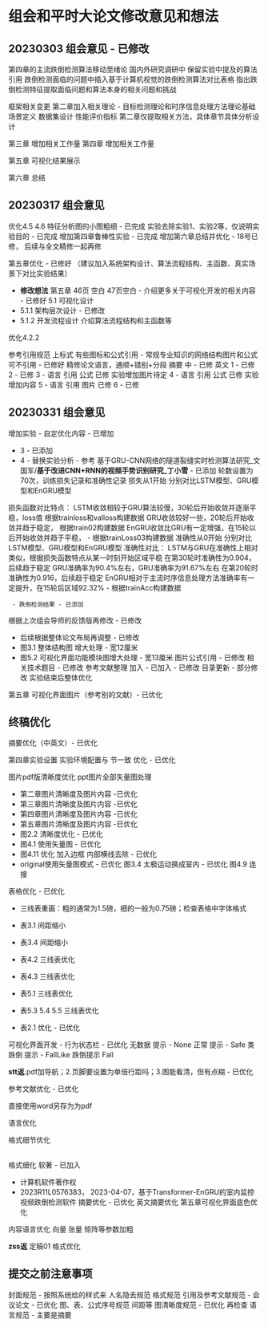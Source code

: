 # 组会和平时大论文修改意见和想法
## 20230303 组会意见 - 已修改
第四章的主流跌倒检测算法移动至绪论 国内外研究调研中
保留实验中提及的算法引用
跌倒检测面临的问题中插入基于计算机视觉的跌倒检测算法对比表格
指出跌倒检测特征提取面临问题和算法本身的相关问题和挑战

框架相关变更
第二章加入相关理论 - 目标检测理论和时序信息处理方法理论基础
场景定义
数据集设计
性能评价指标 第二章仅提取相关方法，具体章节具体分析设计

第三章 增加相关工作量
第四章  增加相关工作量

第五章 可视化结果展示

第六章 总结
## 20230317 组会意见
优化4.5 4.6 特征分析图的小图粗细 - 已完成
实验去除实验1、实验2等，仅说明实验目的 - 已完成
增加第四章鲁棒性实验 - 已完成
增加第六章总结并优化 - 18号已修， 后续与全文精修一起再修

第五章优化 - 已修好
（建议加入系统架构设计、算法流程结构、主函数、真实场景下对比实验结果）
- **修改想法**
第五章 46页 空白 47页空白 - 介绍更多关于可视化开发的相关内容 - 已修好
5.1 可视化设计
 - 5.1.1 架构层次设计 - 已修改
 - 5.1.2 开发流程设计
         介绍算法流程结构和主函数等


优化4.2.2

参考引用规范 上标式 有些图标和公式引用 - 常规专业知识的网络结构图片和公式可不引用 - 已修好
精修论文语言，通顺+错别+分段
摘要
中 - 已修
英文
1 - 已修
2 - 已修
3 - 语言 引用 公式 已修  实验增加图片待定
4 - 语言 引用 公式 已修  实验增加内容
5 - 语言 引用 图片 已修
6 - 已修


## 20230331 组会意见
增加实验 - 自定优化内容 - 已增加
 - 3 - 已添加
 - 4 - 替换实验分析 - 参考 基于GRU-CNN网络的隧道裂缝实时检测算法研究_文国军/**基于改进CNN+RNN的视频手势识别研究_丁小雪** - 已添加
轮数设置为70次，训练损失记录和准确性记录
损失从1开始 分别对比LSTM模型、GRU模型和EnGRU模型

损失函数对比特点：
LSTM收敛相较于GRU算法较慢，30轮后开始收敛并逐渐平稳，loss值 根据trainloss和valloss构建数据
GRU收敛较好一些，20轮后开始收敛并趋于稳定， 根据train02构建数据 
EnGRU收敛比GRU有一定增强，在15轮以后开始收敛并趋于平稳， - 根据trainLoss03构建数据
准确性从0开始 分别对比LSTM模型、GRU模型和EnGRU模型
准确性对比：
LSTM与GRU在准确性上相对类似，根据损失函数特点从某一时刻开始区域平稳
在第30轮时准确性为0.904，后续趋于稳定
GRU准确率为90.4%左右，GRU准确率为91.67%左右
在第20轮时准确性为0.916，后续趋于稳定
EnGRU相对于主流时序信息处理方法准确率有一定提升，在15轮后区域92.32% - 根据trainAcc构建数据


     - 跌倒检测结果 - 已添加
根据上次组会导师的反馈版再修改 - 已修改
 - 后续根据整体论文布局再调整 - 已修改
 - 图3.1 整体结构图 增大处理  -  宽12厘米
 - 图5.2 可视化界面功能模块图增大处理  -  宽13厘米
图片公式引用 - 已修改
相关技术题目 - 已修改
参考文献整理 加入 - 已加入 - 已修改
目录更新 - 部分修改 实验结束后整体优化

第五章 可视化界面图片（参考别的文献）- 已优化

## 终稿优化
摘要优化（中英文）- 已优化

第四章实验设置 实验环境配置与 节一致 优化 - 已优化

图片pdf版清晰度优化
ppt图片全部矢量图处理
- 第二章图片清晰度及图片内容 -已优化
- 第三章图片清晰度及图片内容 -已优化
- 第四章图片清晰度及图片内容 -已优化
- 第五章图片清晰度及图片内容 -已优化
- 图2.2 清晰度优化 - 已优化
- 图4.1 使用矢量图 - 已优化
- 图4.11 优化 加入边框 内部横线去除 - 已优化
- original使用矢量图模式 - 已优化
图3.4 太极运动换成室内 - 已优化
图4.9 连接

表格优化 - 已优化
- 三线表重画：粗的通常为1.5磅，细的一般为0.75磅；检查表格中字体格式
- 表3.1 间距缩小
- 表3.4 间距缩小
- 表4.2 三线表优化
- 表4.3 三线表优化
- 表5.1 三线表优化
- 表5.3 5.4 5.5 三线表优化

- 表2.1 优化 - 已优化

可视化界面开发 - 行为状态栏 - 已优化
无数据 提示 - None
正常 提示 - Safe 类跌倒 提示 - FallLike  跌倒提示 Fall

**stt返**.pdf加导航；2.页脚要设置为单倍行距吗；3.图能看清，但有点糊 - 已优化

参考文献优化 - 已优化

直接使用word另存为为pdf

语言优化

格式细节优化

##
格式细化
软著 - 已加入
- 计算机软件著作权
- 2023R11L0576383， 2023-04-07，基于Transformer-EnGRU的室内监控视频跌倒检测软件
摘要优化 - 已优化
英文摘要优化
第五章可视化界面底色优化

内容语言优化
向量 张量 矩阵等参数加粗

**zss返** 定稿01 格式优化

## 提交之前注意事项
封面规范 - 按照系统给的样式来
人名隐去规范
格式规范
引用及参考文献规范 - 会议论文 - 已优化
图、表、公式序号规范 间距等
图清晰度规范 - 已优化 再检查
语言规范 - 主要是摘要